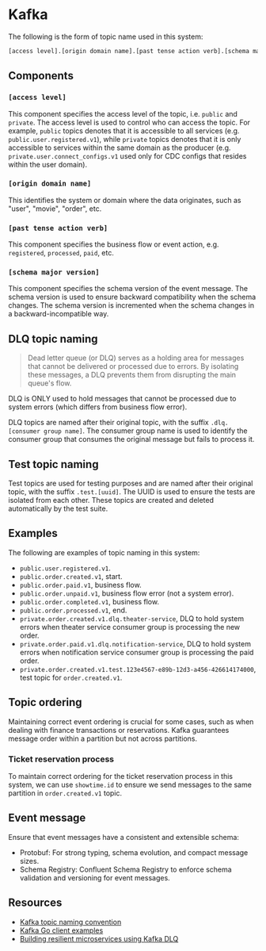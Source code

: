 # Kafka

The following is the form of topic name used in this system:

```txt
[access level].[origin domain name].[past tense action verb].[schema major version]
```

## Components

### `[access level]`

This component specifies the access level of the topic, i.e. `public` and `private`. The access level is used to control who can access the topic. For example, `public` topics denotes that it is accessible to all services (e.g. `public.user.registered.v1`), while `private` topics denotes that it is only accessible to services within the same domain as the producer (e.g. `private.user.connect_configs.v1` used only for CDC configs that resides within the user domain).

### `[origin domain name]`

This identifies the system or domain where the data originates, such as "user", "movie", "order", etc.

### `[past tense action verb]`

This component specifies the business flow or event action, e.g. `registered`, `processed`, `paid`, etc.

### `[schema major version]`

This component specifies the schema version of the event message. The schema version is used to ensure backward compatibility when the schema changes. The schema version is incremented when the schema changes in a backward-incompatible way.

## DLQ topic naming

> Dead letter queue (or DLQ) serves as a holding area for messages that cannot be delivered or processed due to errors. By isolating these messages, a DLQ prevents them from disrupting the main queue's flow.

DLQ is ONLY used to hold messages that cannot be processed due to system errors (which differs from business flow error).

DLQ topics are named after their original topic, with the suffix `.dlq.[consumer group name]`. The consumer group name is used to identify the consumer group that consumes the original message but fails to process it.

## Test topic naming

Test topics are used for testing purposes and are named after their original topic, with the suffix `.test.[uuid]`. The UUID is used to ensure the tests are isolated from each other. These topics are created and deleted automatically by the test suite.

## Examples

The following are examples of topic naming in this system:

- `public.user.registered.v1`.
- `public.order.created.v1`, start.
- `public.order.paid.v1`, business flow.
- `public.order.unpaid.v1`, business flow error (not a system error).
- `public.order.completed.v1`, business flow.
- `public.order.processed.v1`, end.
- `private.order.created.v1.dlq.theater-service`, DLQ to hold system errors when theater service consumer group is processing the new order.
- `private.order.paid.v1.dlq.notification-service`, DLQ to hold system errors when notification service consumer group is processing the paid order.
- `private.order.created.v1.test.123e4567-e89b-12d3-a456-426614174000`, test topic for `order.created.v1`.

## Topic ordering

Maintaining correct event ordering is crucial for some cases, such as when dealing with finance transactions or reservations. Kafka guarantees message order within a partition but not across partitions.

### Ticket reservation process

To maintain correct ordering for the ticket reservation process in this system, we can use `showtime.id` to ensure we send messages to the same partition in `order.created.v1` topic.

## Event message

Ensure that event messages have a consistent and extensible schema:

- Protobuf: For strong typing, schema evolution, and compact message sizes.
- Schema Registry: Confluent Schema Registry to enforce schema validation and versioning for event messages.

## Resources

- [Kafka topic naming convention](https://www.confluent.io/learn/kafka-topic-naming-convention/)
- [Kafka Go client examples](https://github.com/IBM/sarama/tree/main/examples)
- [Building resilient microservices using Kafka DLQ](https://medium.com/@Games24x7Tech/building-resilient-micro-services-using-kafka-dlq-5654faee6de2)
